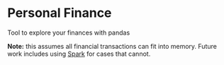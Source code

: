 # Personal Finance
Tool to explore your finances with pandas


**Note:** this assumes all financial transactions can fit into memory. Future work includes using [Spark] for cases that cannot.

[Spark]: https://spark.apache.org/